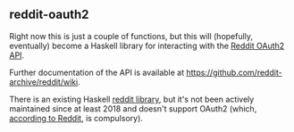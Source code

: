 ## reddit-oauth2

Right now this is just a couple of functions, but this will (hopefully, eventually) become a Haskell library for interacting with the [Reddit OAuth2 API](https://www.reddit.com/dev/api).

Further documentation of the API is available at https://github.com/reddit-archive/reddit/wiki.

There is an existing Haskell [reddit library](https://hackage.haskell.org/package/reddit), but it's not been actively maintained since at least 2018 and doesn't support OAuth2 (which, [according to Reddit](https://github.com/reddit-archive/reddit/wiki/API), is compulsory).
